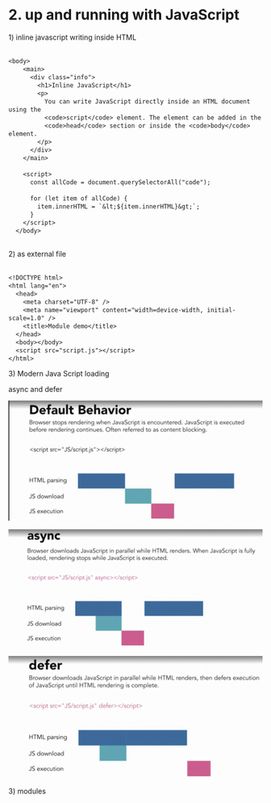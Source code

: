 # 2. up and running with JavaScript

1\) inline javascript writing inside HTML

```markup

<body>
    <main>
      <div class="info">
        <h1>Inline JavaScript</h1>
        <p>
          You can write JavaScript directly inside an HTML document using the
          <code>script</code> element. The element can be added in the
          <code>head</code> section or inside the <code>body</code> element.
        </p>
      </div>
    </main>

    <script>
      const allCode = document.querySelectorAll("code");

      for (let item of allCode) {
        item.innerHTML = `&lt;${item.innerHTML}&gt;`;
      }
    </script>
  </body>


```

2\) as external file 

```markup

<!DOCTYPE html>
<html lang="en">
  <head>
    <meta charset="UTF-8" />
    <meta name="viewport" content="width=device-width, initial-scale=1.0" />
    <title>Module demo</title>
  </head>
  <body></body>
  <script src="script.js"></script>
</html>

```

3\) Modern Java Script loading

async and defer

![](../../.gitbook/assets/image%20%28330%29.png)

![](../../.gitbook/assets/image%20%28332%29.png)



![](../../.gitbook/assets/image%20%28331%29.png)



3\) modules





